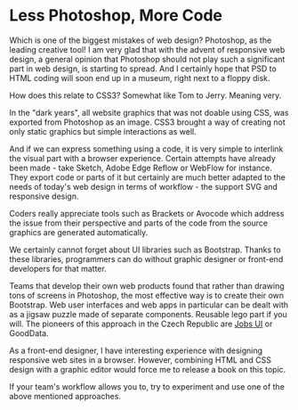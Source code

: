 Less Photoshop, More Code
=========================

Which is one of the biggest mistakes of web design? Photoshop, as the leading
creative tool! I am very glad that with the advent of responsive web design, a
general opinion that Photoshop should not play such a significant part in web
design, is starting to spread. And I certainly hope that PSD to HTML coding will
soon end up in a museum, right next to a floppy disk.

How does this relate to CSS3? Somewhat like Tom to Jerry. Meaning very.

In the "dark years", all website graphics that was not doable using CSS, was
exported from Photoshop as an image.   CSS3 brought a way of creating not only
static graphics but simple interactions as well.

And if we can express something using a code, it is very simple to interlink the
visual part with a browser experience. Certain attempts have already been made -
take Sketch, Adobe Edge Reflow or WebFlow for instance. They export code or
parts of it but certainly are much better adapted to the needs of today's web
design in terms of workflow - the support SVG and responsive design.

Coders really appreciate tools such as Brackets or Avocode which address the
issue from their perspective and parts of the code from the source graphics are
generated automatically.

We certainly cannot forget about UI libraries such as Bootstrap. Thanks to these
libraries, programmers can do without graphic designer or front-end developers
for that matter.

Teams that develop their own web products found that rather than drawing tons of
screens in Photoshop, the most effective way is to create their own Bootstrap.
Web user interfaces and web apps in particular can be dealt with as a jigsaw
puzzle made of separate components. Reusable lego part if you will. The pioneers
of this approach in the Czech Republic are [Jobs UI](<http://www.jobs.cz/ui/>)
or GoodData.

As a front-end designer, I have interesting experience with designing responsive
web sites in a browser. However, combining HTML and CSS design with a graphic
editor would force me to release a book on this topic.

If your team's workflow allows you to, try to experiment and use one of the
above mentioned approaches.
